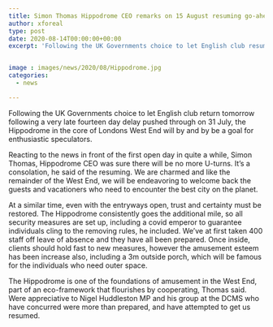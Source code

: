 ```yaml
---
title: Simon Thomas Hippodrome CEO remarks on 15 August resuming go-ahead
author: xforeal 
type: post
date: 2020-08-14T00:00:00+00:00
excerpt: 'Following the UK Governments choice to let English club resume tomorrow following a very late fourteen day delay pushed through on 31 July, the Hippodrome in the core of Londons West End will by and by be a goal for devoted gamblers '


image : images/news/2020/08/Hippodrome.jpg
categories:
  - news

---
```

Following the UK Governments choice to let English club return tomorrow following a very late fourteen day delay pushed through on 31 July, the Hippodrome in the core of Londons West End will by and by be a goal for enthusiastic speculators. 

Reacting to the news in front of the first open day in quite a while, Simon Thomas, Hippodrome CEO was sure there will be no more U-turns. It&#8217;s a consolation, he said of the resuming. We are charmed and like the remainder of the West End, we will be endeavoring to welcome back the guests and vacationers who need to encounter the best city on the planet. 

At a similar time, even with the entryways open, trust and certainty must be restored. The Hippodrome consistently goes the additional mile, so all security measures are set up, including a covid emperor to guarantee individuals cling to the removing rules, he included. We&#8217;ve at first taken 400 staff off leave of absence and they have all been prepared. Once inside, clients should hold fast to new measures, however the amusement esteem has been increase also, including a 3m outside porch, which will be famous for the individuals who need outer space. 

The Hippodrome is one of the foundations of amusement in the West End, part of an eco-framework that flourishes by cooperating, Thomas said. Were appreciative to Nigel Huddleston MP and his group at the DCMS who have concurred were more than prepared, and have attempted to get us resumed.